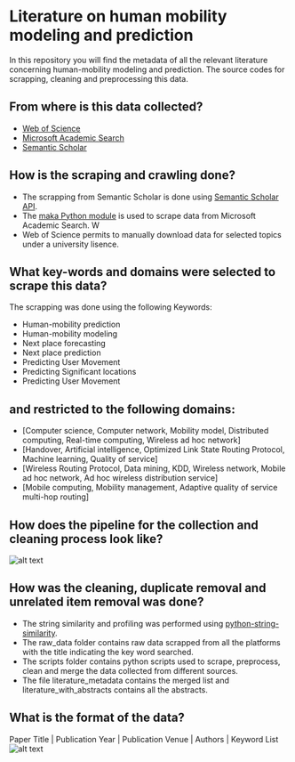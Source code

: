 # Literature on human mobility modeling and prediction
In this repository you will find the metadata of all the relevant literature concerning human-mobility modeling and prediction.
The source codes for scrapping, cleaning and preprocessing this data.

## From where is this data collected?  
  - [Web of Science](https://apps.webofknowledge.com/WOS_GeneralSearch_input.do?product=WOS&search_mode=GeneralSearch&SID=C5uHbS2XkmFRw4V47rb&preferencesSaved=)
  - [Microsoft Academic Search](https://preview.academic.microsoft.com/home)
  - [Semantic Scholar](https://www.semanticscholar.org/)

## How is the scraping and crawling done?
- The scrapping from Semantic Scholar is done using [Semantic Scholar API](https://api.semanticscholar.org/).
- The [maka Python module](https://github.com/gfhuertac/maka) is used to scrape data from Microsoft Academic Search. W
- Web of Science permits to manually download data for selected topics under a university lisence.

## What key-words and domains were selected to scrape this data?
The scrapping was done using the following Keywords:
- Human-mobility prediction
- Human-mobility modeling
- Next place forecasting
- Next place prediction
- Predicting User Movement
- Predicting Significant locations
- Predicting User Movement

## and restricted to the following domains:
 - [Computer science, Computer network, Mobility model, Distributed computing, Real-time computing, Wireless ad hoc network]
 - [Handover, Artificial intelligence, Optimized Link State Routing Protocol, Machine learning, Quality of service]
 - [Wireless Routing Protocol, Data mining, KDD, Wireless network, Mobile ad hoc network, Ad hoc wireless distribution service]
 - [Mobile computing, Mobility management, Adaptive quality of service multi-hop routing]

## How does the pipeline for the collection and cleaning process look like?
![alt text](https://github.com/vaibhav90/Mobility-Prediction-Literature/blob/master/images/scrapping.png)

## How was the cleaning, duplicate removal and unrelated item removal was done?
- The string similarity and profiling was performed using [python-string-similarity](https://github.com/luozhouyang/python-string-similarity).
- The raw_data folder contains raw data scrapped from all the platforms with the title indicating the key word searched.
- The scripts folder contains python scripts used to scrape, preprocess, clean and merge the data collected from different sources.
- The file literature_metadata contains the merged list and literature_with_abstracts contains all the abstracts.

## What is the format of the data?
Paper Title | Publication Year | Publication Venue | Authors | Keyword List
![alt text](https://github.com/vaibhav90/Mobility-Prediction-Literature/blob/master/images/met_data.jpg)

